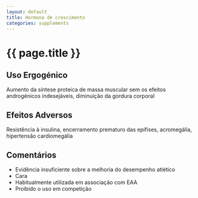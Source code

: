 ```yaml
---
layout: default
title: Hormona de crescimento
categories: supplements
---
```


# {{ page.title }}

## Uso Ergogénico

Aumento da síntese proteica de massa muscular sem os efeitos androgénicos indesejáveis, diminuição da gordura corporal

## Efeitos Adversos

Resistência à insulina, encerramento prematuro das epífises, acromegália, hipertensão cardiomegália

## Comentários

* Evidência insuficiente sobre a melhoria do desempenho atlético
* Cara
* Habitualmente utilizada em associação com EAA
* Proibido o uso em competição